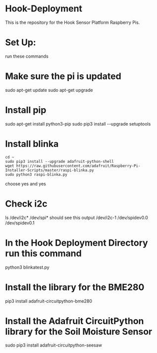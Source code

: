 # Hook-Deployment
This is the repository for the Hook Sensor Platform Raspberry Pis. 

# Set Up:
run these commands 

# Make sure the pi is updated
sudo apt-get update 
sudo apt-get upgrade

# Install pip
sudo apt-get install python3-pip
sudo pip3 install --upgrade setuptools

# Install blinka
```
cd ~
sudo pip3 install --upgrade adafruit-python-shell
wget https://raw.githubusercontent.com/adafruit/Raspberry-Pi-Installer-Scripts/master/raspi-blinka.py
sudo python3 raspi-blinka.py
```
choose yes and yes

# Check i2c
ls /dev/i2c* /dev/spi*
should see this output
/dev/i2c-1 /dev/spidev0.0 /dev/spidev0.1

# In the Hook Deployment Directory run this command
python3 blinkatest.py

# Install the library for the BME280
pip3 install adafruit-circuitpython-bme280

# Install the Adafruit CircuitPython library for the Soil Moisture Sensor
sudo pip3 install adafruit-circuitpython-seesaw
